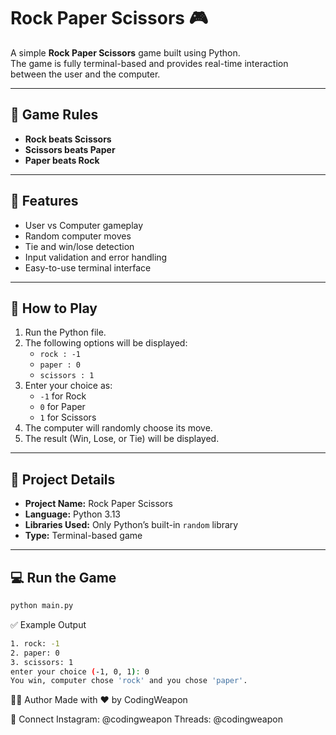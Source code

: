# Rock Paper Scissors 🎮

A simple **Rock Paper Scissors** game built using Python.  
The game is fully terminal-based and provides real-time interaction between the user and the computer.

---

## 📝 Game Rules
- **Rock beats Scissors**
- **Scissors beats Paper**
- **Paper beats Rock**

---

## 🚀 Features
- User vs Computer gameplay
- Random computer moves
- Tie and win/lose detection
- Input validation and error handling
- Easy-to-use terminal interface

---

## 🔧 How to Play
1. Run the Python file.
2. The following options will be displayed:
    - `rock : -1`
    - `paper : 0`
    - `scissors : 1`
3. Enter your choice as:
    - `-1` for Rock
    - `0` for Paper
    - `1` for Scissors
4. The computer will randomly choose its move.
5. The result (Win, Lose, or Tie) will be displayed.

---

## 📂 Project Details
- **Project Name:** Rock Paper Scissors
- **Language:** Python 3.13
- **Libraries Used:** Only Python’s built-in `random` library
- **Type:** Terminal-based game

---

## 💻 Run the Game
```bash
python main.py
```

✅ Example Output
```bash
1. rock: -1
2. paper: 0
3. scissors: 1
enter your choice (-1, 0, 1): 0
You win, computer chose 'rock' and you chose 'paper'.

```
🧑‍💻 Author
Made with ❤️ by CodingWeapon

🔗 Connect
Instagram: @codingweapon
Threads: @codingweapon


